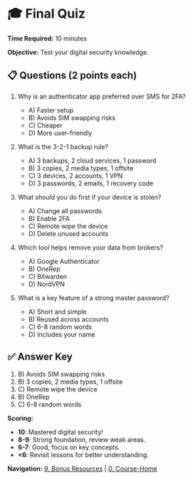 # 🎓 Final Quiz

**Time Required:** 10 minutes

**Objective:** Test your digital security knowledge.

## 📋 Questions (2 points each)

1. Why is an authenticator app preferred over SMS for 2FA?
   - A) Faster setup
   - B) Avoids SIM swapping risks
   - C) Cheaper
   - D) More user-friendly

2. What is the 3-2-1 backup rule?
   - A) 3 backups, 2 cloud services, 1 password
   - B) 3 copies, 2 media types, 1 offsite
   - C) 3 devices, 2 accounts, 1 VPN
   - D) 3 passwords, 2 emails, 1 recovery code

3. What should you do first if your device is stolen?
   - A) Change all passwords
   - B) Enable 2FA
   - C) Remote wipe the device
   - D) Delete unused accounts

4. Which tool helps remove your data from brokers?
   - A) Google Authenticator
   - B) OneRep
   - C) Bitwarden
   - D) NordVPN

5. What is a key feature of a strong master password?
   - A) Short and simple
   - B) Reused across accounts
   - C) 6-8 random words
   - D) Includes your name

## ✅ Answer Key

1. B) Avoids SIM swapping risks
2. B) 3 copies, 2 media types, 1 offsite
3. C) Remote wipe the device
4. B) OneRep
5. C) 6-8 random words

**Scoring:**
- **10**: Mastered digital security!
- **8-9**: Strong foundation, review weak areas.
- **6-7**: Good, focus on key concepts.
- **<6**: Revisit lessons for better understanding.

**Navigation:** [9. Bonus Resources](9-bonus-resources.html) | [0. Course-Home](index.html)